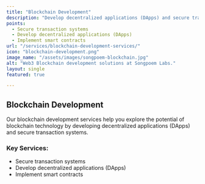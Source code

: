 ```yaml
---
title: "Blockchain Development"
description: "Develop decentralized applications (DApps) and secure transaction systems using blockchain technology."
points:
  - Secure transaction systems
  - Develop decentralized applications (DApps)
  - Implement smart contracts
url: "/services/blockchain-development-services/"
icon: "blockchain-development.png"
image_name: "/assets/images/songpoem-blockchain.jpg"
alt: "Web3 Blockchain development solutions at Songpoem Labs."
layout: single
featured: true

---
```

## Blockchain Development

Our blockchain development services help you explore the potential of blockchain technology by developing decentralized applications (DApps) and secure transaction systems.

### Key Services:
- Secure transaction systems
- Develop decentralized applications (DApps)
- Implement smart contracts

